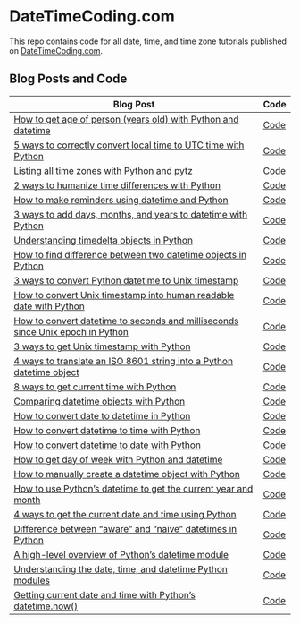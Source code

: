 # DateTimeCoding.com

This repo contains code for all date, time, and time zone tutorials published on [DateTimeCoding.com](https://datetimecoding.com/).

## Blog Posts and Code
| **Blog Post** | **Code** |
|---|---|
|[How to get age of person (years old) with Python and datetime](https://datetimecoding.com/how-to-get-age-of-person-years-old-with-python-and-datetime/)  |[Code](https://github.com/jrosebr1/datetimecoding/tree/main/how-to-get-age-of-person-years-old-with-python-and-datetime) |
|[5 ways to correctly convert local time to UTC time with Python](https://datetimecoding.com/5-ways-to-correctly-convert-local-time-to-utc-time-with-python/)  |[Code](https://github.com/jrosebr1/datetimecoding/tree/main/5-ways-to-correctly-convert-local-time-to-utc-time-with-python) |
|[Listing all time zones with Python and pytz](https://datetimecoding.com/listing-all-time-zones-with-python-and-pytz/)  |[Code](https://github.com/jrosebr1/datetimecoding/tree/main/listing-all-time-zones-with-python-and-pytz) |
|[2 ways to humanize time differences with Python](https://datetimecoding.com/2-ways-to-humanize-time-differences-with-python/)  |[Code](https://github.com/jrosebr1/datetimecoding/tree/main/2-ways-to-humanize-time-differences-with-python) |
|[How to make reminders using datetime and Python](https://datetimecoding.com/how-to-make-reminders-using-datetime-and-python/)  |[Code](https://github.com/jrosebr1/datetimecoding/tree/main/how-to-make-reminders-using-datetime-and-python) |
|[3 ways to add days, months, and years to datetime with Python](https://datetimecoding.com/3-ways-to-add-days-months-and-years-to-datetime-with-python/)  |[Code](https://github.com/jrosebr1/datetimecoding/tree/main/3-ways-to-add-days-months-and-years-to-datetime-with-python) |
|[Understanding timedelta objects in Python](https://datetimecoding.com/understanding-timedelta-objects-in-python/)  |[Code](https://github.com/jrosebr1/datetimecoding/tree/main/understanding-timedelta-objects-in-python) |
|[How to find difference between two datetime objects in Python](https://datetimecoding.com/how-to-find-difference-between-two-datetime-objects-in-python/)  |[Code](https://github.com/jrosebr1/datetimecoding/tree/main/how-to-find-difference-between-two-datetime-objects-in-python) |
|[3 ways to convert Python datetime to Unix timestamp](https://datetimecoding.com/3-ways-to-convert-python-datetime-to-unix-timestamp/)  |[Code](https://github.com/jrosebr1/datetimecoding/tree/main/3-ways-to-convert-python-datetime-to-unix-timestamp) |
|[How to convert Unix timestamp into human readable date with Python](https://datetimecoding.com/how-to-convert-unix-timestamp-into-human-readable-date-with-python/)  |[Code](https://github.com/jrosebr1/datetimecoding/tree/main/how-to-convert-unix-timestamp-into-human-readable-date-with-python) |
|[How to convert datetime to seconds and milliseconds since Unix epoch in Python](https://datetimecoding.com/how-to-convert-datetime-to-seconds-and-milliseconds-since-unix-epoch-in-python/)  |[Code](https://github.com/jrosebr1/datetimecoding/tree/main/how-to-convert-datetime-to-seconds-and-milliseconds-since-unix-epoch-in-python) |
|[3 ways to get Unix timestamp with Python](https://datetimecoding.com/3-ways-to-get-unix-timestamp-with-python/)  |[Code](https://github.com/jrosebr1/datetimecoding/tree/main/3-ways-to-get-unix-timestamp-with-python) |
|[4 ways to translate an ISO 8601 string into a Python datetime object](https://datetimecoding.com/4-ways-to-translate-an-iso-8601-string-into-a-python-datetime-object/)  |[Code](https://github.com/jrosebr1/datetimecoding/tree/main/4-ways-to-translate-an-iso-8601-string-into-a-python-datetime-object) |
|[8 ways to get current time with Python](https://datetimecoding.com/8-ways-to-get-current-time-with-python/)  |[Code](https://github.com/jrosebr1/datetimecoding/tree/main/8-ways-to-get-current-time-with-python) |
|[Comparing datetime objects with Python](https://datetimecoding.com/comparing-datetime-objects-with-python/)  |[Code](https://github.com/jrosebr1/datetimecoding/tree/main/comparing-datetime-objects-with-python) |
|[How to convert date to datetime in Python](https://datetimecoding.com/how-to-convert-date-to-datetime-in-python/)  |[Code](https://github.com/jrosebr1/datetimecoding/tree/main/how-to-convert-date-to-datetime-in-python) |
|[How to convert datetime to time with Python](https://datetimecoding.com/how-to-convert-datetime-to-time-with-python/)  |[Code](https://github.com/jrosebr1/datetimecoding/tree/main/how-to-convert-datetime-to-time-with-python) |
|[How to convert datetime to date with Python](https://datetimecoding.com/how-to-convert-datetime-to-date-with-python/)  |[Code](https://github.com/jrosebr1/datetimecoding/tree/main/how-to-convert-datetime-to-date-with-python) |
|[How to get day of week with Python and datetime](https://datetimecoding.com/how-to-get-day-of-week-with-python-and-datetime/)  |[Code](https://github.com/jrosebr1/datetimecoding/tree/main/how-to-get-day-of-week-with-python-and-datetime) |
|[How to manually create a datetime object with Python](https://datetimecoding.com/how-to-manually-create-a-datetime-object-with-python/)  |[Code](https://github.com/jrosebr1/datetimecoding/tree/main/how-to-manually-create-a-datetime-object-with-python) |
|[How to use Python’s datetime to get the current year and month](https://datetimecoding.com/how-to-use-pythons-datetime-to-get-the-current-year-and-month/)  |[Code](https://github.com/jrosebr1/datetimecoding/tree/main/how-to-use-pythons-datetime-to-get-the-current-year-and-month)  |
|[4 ways to get the current date and time using Python](https://datetimecoding.com/4-ways-to-get-the-current-date-and-time-using-python/)  |[Code](https://github.com/jrosebr1/datetimecoding/tree/main/4-ways-to-get-the-current-date-and-time-using-python)  |
|[Difference between “aware” and “naive” datetimes in Python](https://datetimecoding.com/difference-between-aware-and-naive-datetimes-in-python/)  |[Code](https://github.com/jrosebr1/datetimecoding/tree/main/difference-between-aware-and-naive-datetimes-in-python)  |
|[A high-level overview of Python’s datetime module](https://datetimecoding.com/a-high-level-overview-of-pythons-datetime-module/)  |[Code](https://github.com/jrosebr1/datetimecoding/tree/main/a-high-level-overview-of-pythons-datetime-module)  |
|[Understanding the date, time, and datetime Python modules](https://datetimecoding.com/understanding-the-date-time-and-datetime-python-modules/)  |[Code](https://github.com/jrosebr1/datetimecoding/tree/main/understanding-the-date-time-and-datetime-python-modules)  |
|[Getting current date and time with Python’s datetime.now()](https://datetimecoding.com/getting-current-date-and-time-with-pythons-datetime-now/)  |[Code](https://github.com/jrosebr1/datetimecoding/tree/main/getting-current-date-and-time-with-pythons-datetime-now)  |